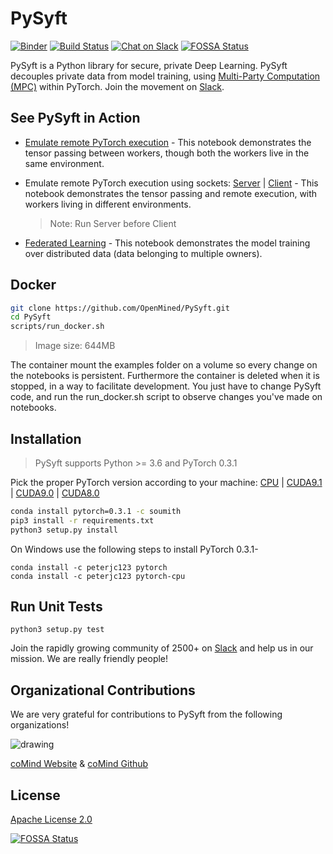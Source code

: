 # PySyft

[![Binder](https://mybinder.org/badge.svg)](https://mybinder.org/v2/gh/OpenMined/PySyft/master) [![Build Status](https://travis-ci.org/OpenMined/PySyft.svg?branch=master)](https://travis-ci.org/OpenMined/PySyft) [![Chat on Slack](https://img.shields.io/badge/chat-on%20slack-7A5979.svg)](https://openmined.slack.com/messages/team_pysyft) [![FOSSA Status](https://app.fossa.io/api/projects/git%2Bgithub.com%2Fmatthew-mcateer%2FPySyft.svg?type=small)](https://app.fossa.io/projects/git%2Bgithub.com%2Fmatthew-mcateer%2FPySyft?ref=badge_small)

PySyft is a Python library for secure, private Deep Learning. PySyft decouples private data from model training, using [Multi-Party Computation \(MPC\)](https://en.wikipedia.org/wiki/Secure_multi-party_computation) within PyTorch. Join the movement on [Slack](http://slack.openmined.org/).

## See PySyft in Action

* [Emulate remote PyTorch execution](https://colab.research.google.com/drive/1vsgH0ydHyel5VRAxO2yhRQfXYUuIYkp5) - This notebook demonstrates the tensor passing between workers, though both the workers live in the same environment.
* Emulate remote PyTorch execution using sockets: [Server](https://colab.research.google.com/drive/1-Jb_E_nDuBGHIJ_psI95k-ukh-P_aly-#scrollTo=lrcghOJOWGHw) \| [Client](https://colab.research.google.com/drive/1Je1rk7olA9uTWWaqvvt4_gXf7yX1rTBm) - This notebook demonstrates the tensor passing and remote execution, with workers living in different environments.

  > Note: Run Server before Client

* [Federated Learning](https://colab.research.google.com/drive/1F3ALlA3ogfeeVXuwQwVoX4PimzTDJhPy#scrollTo=PTCvX6H9JDCt) - This notebook demonstrates the model training over distributed data \(data belonging to multiple owners\).

## Docker

```bash
git clone https://github.com/OpenMined/PySyft.git
cd PySyft
scripts/run_docker.sh
```

> Image size: 644MB

The container mount the examples folder on a volume so every change on the notebooks is persistent. Furthermore the container is deleted when it is stopped, in a way to facilitate development. You just have to change PySyft code, and run the run\_docker.sh script to observe changes you've made on notebooks.

## Installation

> PySyft supports Python &gt;= 3.6 and PyTorch 0.3.1

Pick the proper PyTorch version according to your machine: [CPU](http://download.pytorch.org/whl/cpu/torch-0.3.1-cp36-cp36m-linux_x86_64.whl) \| [CUDA9.1](http://download.pytorch.org/whl/cu91/torch-0.3.1-cp36-cp36m-linux_x86_64.whl) \| [CUDA9.0](http://download.pytorch.org/whl/cu90/torch-0.3.1-cp36-cp36m-linux_x86_64.whl) \| [CUDA8.0](http://download.pytorch.org/whl/cu80/torch-0.3.1-cp36-cp36m-linux_x86_64.whl)

```bash
conda install pytorch=0.3.1 -c soumith
pip3 install -r requirements.txt
python3 setup.py install
```

On Windows use the following steps to install PyTorch 0.3.1-

```text
conda install -c peterjc123 pytorch
conda install -c peterjc123 pytorch-cpu
```

## Run Unit Tests

```text
python3 setup.py test
```

Join the rapidly growing community of 2500+ on [Slack](http://slack.openmined.org) and help us in our mission. We are really friendly people!

## Organizational Contributions

We are very grateful for contributions to PySyft from the following organizations!

 ![drawing](https://raw.githubusercontent.com/coMindOrg/federated-averaging-tutorials/master/images/comindorg_logo.png)  
  
 [coMind Website](https://comind.org/) & [coMind Github](https://github.com/coMindOrg/federated-averaging-tutorials)

## License

[Apache License 2.0](https://github.com/OpenMined/PySyft/blob/master/LICENSE)

[![FOSSA Status](https://app.fossa.io/api/projects/git%2Bgithub.com%2Fmatthew-mcateer%2FPySyft.svg?type=large)](https://app.fossa.io/projects/git%2Bgithub.com%2Fmatthew-mcateer%2FPySyft?ref=badge_large)

